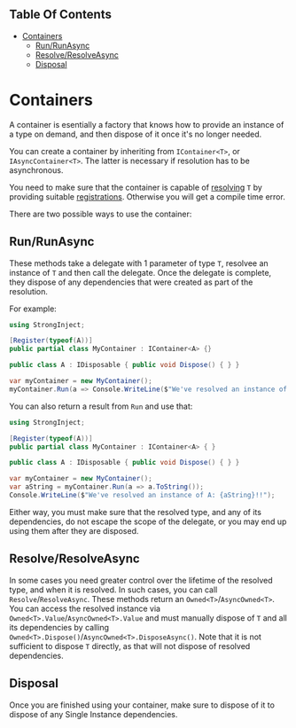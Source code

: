 <!-- START doctoc generated TOC please keep comment here to allow auto update -->
<!-- DON'T EDIT THIS SECTION, INSTEAD RE-RUN doctoc TO UPDATE -->
## Table Of Contents

- [Containers](#containers)
  - [Run/RunAsync](#runrunasync)
  - [Resolve/ResolveAsync](#resolveresolveasync)
  - [Disposal](#disposal)

<!-- END doctoc generated TOC please keep comment here to allow auto update -->

# Containers

A container is esentially a factory that knows how to provide an instance of a type on demand, and then dispose of it once it's no longer needed.

You can create a container by inheriting from `IContainer<T>`, or `IAsyncContainer<T>`. The latter is necessary if resolution has to be asynchronous.

You need to make sure that the container is capable of [resolving](https://github.com/YairHalberstadt/stronginject/wiki/Resolution) `T` by providing suitable [registrations](https://github.com/YairHalberstadt/stronginject/wiki/Registration). Otherwise you will get a compile time error.

There are two possible ways to use the container:

## Run/RunAsync

These methods take a delegate with 1 parameter of type `T`, resolvee an instance of `T` and then call the delegate. Once the delegate is complete, they dispose of any dependencies that were created as part of the resolution.

For example:

```csharp
using StrongInject;

[Register(typeof(A))]
public partial class MyContainer : IContainer<A> {}

public class A : IDisposable { public void Dispose() { } }

var myContainer = new MyContainer();
myContainer.Run(a => Console.WriteLine($"We've resolved an instance of A: {a.ToString()}!!"));
```

You can also return a result from `Run` and use that:

```csharp
using StrongInject;

[Register(typeof(A))]
public partial class MyContainer : IContainer<A> { }

public class A : IDisposable { public void Dispose() { } }

var myContainer = new MyContainer();
var aString = myContainer.Run(a => a.ToString());
Console.WriteLine($"We've resolved an instance of A: {aString}!!");
```

Either way, you must make sure that the resolved type, and any of its dependencies, do not escape the scope of the delegate, or you may end up using them after they are disposed.

## Resolve/ResolveAsync

In some cases you need greater control over the lifetime of the resolved type, and when it is resolved. In such cases, you can call `Resolve`/`ResolveAsync`. These methods return an `Owned<T>`/`AsyncOwned<T>`. You can access the resolved instance via `Owned<T>.Value`/`AsyncOwned<T>.Value` and must manually dispose of `T` and all its dependencies by calling `Owned<T>.Dispose()`/`AsyncOwned<T>.DisposeAsync()`.
Note that it is not sufficient to dispose `T` directly, as that will not dispose of resolved dependencies.

## Disposal

Once you are finished using your container, make sure to dispose of it to dispose of any Single Instance dependencies.
